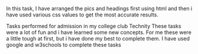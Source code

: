 In this task, I have arranged the pics and headings first using html and then i have used various css values to get the most accurate results.




Tasks performed for admission in my college club Technity These tasks were a lot of fun and i have learned some new concepts. For me these were a little tough at first, but i have done my best to complete them. I have used google and w3schools to complete these tasks